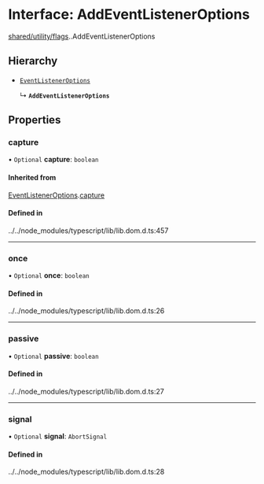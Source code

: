 # Interface: AddEventListenerOptions

[shared/utility/flags](../modules/shared_utility_flags.md).[<internal>](../modules/shared_utility_flags__internal_.md).AddEventListenerOptions

## Hierarchy

- [`EventListenerOptions`](shared_utility_flags__internal__EventListenerOptions.md)

  ↳ **`AddEventListenerOptions`**

## Properties

### capture

• `Optional` **capture**: `boolean`

#### Inherited from

[EventListenerOptions](shared_utility_flags__internal__EventListenerOptions.md).[capture](shared_utility_flags__internal__EventListenerOptions.md#capture)

#### Defined in

../../node_modules/typescript/lib/lib.dom.d.ts:457

___

### once

• `Optional` **once**: `boolean`

#### Defined in

../../node_modules/typescript/lib/lib.dom.d.ts:26

___

### passive

• `Optional` **passive**: `boolean`

#### Defined in

../../node_modules/typescript/lib/lib.dom.d.ts:27

___

### signal

• `Optional` **signal**: `AbortSignal`

#### Defined in

../../node_modules/typescript/lib/lib.dom.d.ts:28
